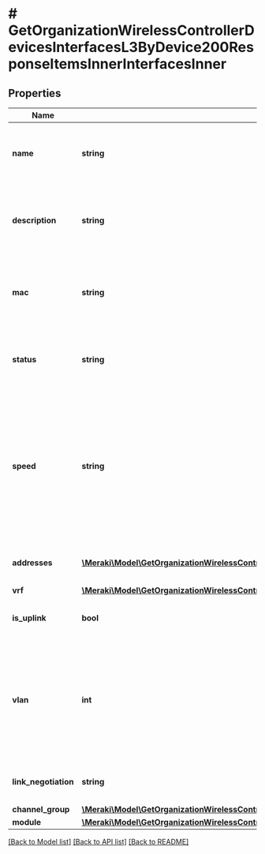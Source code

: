 # # GetOrganizationWirelessControllerDevicesInterfacesL3ByDevice200ResponseItemsInnerInterfacesInner

## Properties

Name | Type | Description | Notes
------------ | ------------- | ------------- | -------------
**name** | **string** | The name of the wireless LAN controller interface | [optional]
**description** | **string** | The description of the wireless LAN controller interface | [optional]
**mac** | **string** | The MAC address of the wireless LAN controller interface | [optional]
**status** | **string** | The status of the wireless LAN controller interface | [optional]
**speed** | **string** | The current data transfer rate which the interface is operating at. enum &#x3D; [1 Gbps, 2 Gbps, 5 Gbps, 10 Gbps, 20 Gbps, 40 Gbps, 100 Gbps] | [optional]
**addresses** | [**\Meraki\Model\GetOrganizationWirelessControllerDevicesInterfacesL3ByDevice200ResponseItemsInnerInterfacesInnerAddressesInner[]**](GetOrganizationWirelessControllerDevicesInterfacesL3ByDevice200ResponseItemsInnerInterfacesInnerAddressesInner.md) | Available addresses for the interface. | [optional]
**vrf** | [**\Meraki\Model\GetOrganizationWirelessControllerDevicesInterfacesL3ByDevice200ResponseItemsInnerInterfacesInnerVrf**](GetOrganizationWirelessControllerDevicesInterfacesL3ByDevice200ResponseItemsInnerInterfacesInnerVrf.md) |  | [optional]
**is_uplink** | **bool** | Indicate whether the interface is uplink | [optional]
**vlan** | **int** | The VLAN of the switch port. For a trunk port, this is the native VLAN. A null value will clear the value set for trunk ports. | [optional]
**link_negotiation** | **string** | The interface negotiation mode | [optional]
**channel_group** | [**\Meraki\Model\GetOrganizationWirelessControllerDevicesInterfacesL2ByDevice200ResponseItemsInnerInterfacesInnerChannelGroup**](GetOrganizationWirelessControllerDevicesInterfacesL2ByDevice200ResponseItemsInnerInterfacesInnerChannelGroup.md) |  | [optional]
**module** | [**\Meraki\Model\GetOrganizationWirelessControllerDevicesInterfacesL2ByDevice200ResponseItemsInnerInterfacesInnerModule**](GetOrganizationWirelessControllerDevicesInterfacesL2ByDevice200ResponseItemsInnerInterfacesInnerModule.md) |  | [optional]

[[Back to Model list]](../../README.md#models) [[Back to API list]](../../README.md#endpoints) [[Back to README]](../../README.md)
